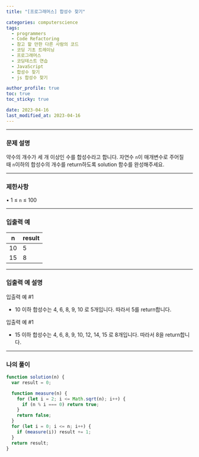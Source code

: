 ```yaml
---
title: "[프로그래머스] 합성수 찾기"

categories: computerscience
tags:
  - programmers
  - Code Refactoring
  - 참고 할 만한 다른 사람의 코드
  - 코딩 기초 트레이닝
  - 프로그래머스
  - 코딩테스트 연습
  - JavaScript
  - 합성수 찾기
  - js 합성수 찾기

author_profile: true
toc: true
toc_sticky: true

date: 2023-04-16
last_modified_at: 2023-04-16
---
```


---

### 문제 설명

약수의 개수가 세 개 이상인 수를 합성수라고 합니다. 자연수 `n`이 매개변수로 주어질 때 `n`이하의 합성수의 개수를 return하도록 solution 함수를 완성해주세요.

---

### 제한사항

• 1 ≤ `n` ≤ 100

---

### 입출력 예

| n   | result |
| --- | ------ |
| 10  | 5      |
| 15  | 8      |

---

### 입출력 예 설명

입출력 예 #1

- 10 이하 합성수는 4, 6, 8, 9, 10 로 5개입니다. 따라서 5를 return합니다.

입출력 예 #1

- 15 이하 합성수는 4, 6, 8, 9, 10, 12, 14, 15 로 8개입니다. 따라서 8을 return합니다.

---

### 나의 풀이

```jsx
function solution(n) {
  var result = 0;

  function measure(n) {
    for (let i = 2; i <= Math.sqrt(n); i++) {
      if (n % i === 0) return true;
    }
    return false;
  }
  for (let i = 0; i <= n; i++) {
    if (measure(i)) result += 1;
  }
  return result;
}
```
